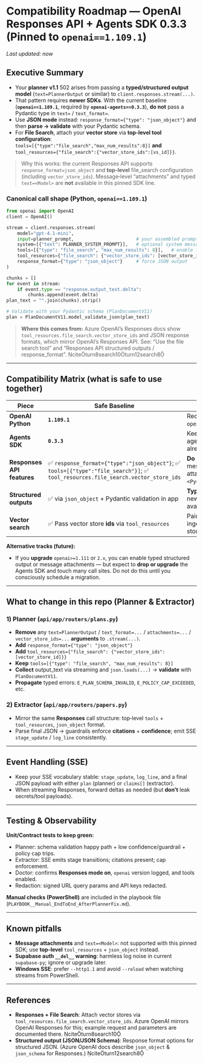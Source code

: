 # Compatibility Roadmap — OpenAI **Responses API** + **Agents SDK 0.3.3** (Pinned to `openai==1.109.1`)

_Last updated: now_

## Executive Summary

- Your **planner v1.1** 502 arises from passing a **typed/structured output model** (`text=PlannerOutput` or similar) to `client.responses.stream(...)`.  
- That pattern requires **newer SDKs**. With the current baseline (**`openai==1.109.1`**, required by **`openai‑agents==0.3.3`**), **do not** pass a Pydantic type in `text=` / `text_format=`.  
- Use **JSON mode** instead: `response_format={"type": "json_object"}` and then **parse → validate** with your Pydantic schema.  
- For **File Search**, attach your **vector store** via **top‑level tool configuration**:  
  `tools=[{"type":"file_search","max_num_results":8}]` **and** `tool_resources={"file_search":{"vector_store_ids":[vs_id]}}`.

> Why this works: the current Responses API supports `response_format=json_object` and **top‑level** file_search configuration (including `vector_store_ids`). Message‑level “attachments” and typed `text=<Model>` are **not** available in this pinned SDK line.

### Canonical call shape (Python, `openai==1.109.1`)

```py
from openai import OpenAI
client = OpenAI()

stream = client.responses.stream(
    model="gpt-4.1-mini",
    input=planner_prompt,                       # your assembled prompt string
    system=[{"text": PLANNER_SYSTEM_PROMPT}],   # optional system message for role
    tools=[{"type": "file_search", "max_num_results": 8}],   # enable file_search
    tool_resources={"file_search": {"vector_store_ids": [vector_store_id]}},
    response_format={"type": "json_object"}     # force JSON output
)

chunks = []
for event in stream:
    if event.type == "response.output_text.delta":
        chunks.append(event.delta)
plan_text = "".join(chunks).strip()

# Validate with your Pydantic schema (PlanDocumentV11)
plan = PlanDocumentV11.model_validate_json(plan_text)
```

> **Where this comes from:** Azure OpenAI’s Responses docs show `tool_resources.file_search.vector_store_ids` and JSON response formats, which mirror OpenAI’s Responses API. See: “Use the file search tool” and “Responses API structured outputs / response_format”. citeturn8search10turn12search8

---

## Compatibility Matrix (what is safe to use together)

| Piece | Safe Baseline | Notes |
|---|---|---|
| **OpenAI Python** | **`1.109.1`** | Required by `openai‑agents==0.3.3`. |
| **Agents SDK** | **`0.3.3`** | Keep if you want the agents helpers you already use. |
| **Responses API features** | ✅ `response_format={"type":"json_object"}`; ✅ `tools=[{"type":"file_search"}]`; ✅ `tool_resources.file_search.vector_store_ids` | **Do not** use message‑level attachments or `text=<PydanticModel>`. |
| **Structured outputs** | ✅ via `json_object` + Pydantic validation in app | **Typed `text=`** needs newer SDKs; not available here. |
| **Vector search** | ✅ Pass vector store **ids** via `tool_resources` | Pairs with your ingest-created vector store. |

**Alternative tracks (future):**  
- If you **upgrade** `openai>=1.111` or `2.x`, you can enable typed structured output or message attachments — but expect to **drop or upgrade** the Agents SDK and touch many call sites. Do not do this until you consciously schedule a migration.

---

## What to change in this repo (Planner & Extractor)

### 1) Planner (`api/app/routers/plans.py`)

- **Remove** any `text=PlannerOutput` / `text_format=...` / `attachments=...` / `vector_store_ids=...` **arguments** to `.stream(...)`.
- **Add** `response_format={"type": "json_object"}`
- **Add** `tool_resources={"file_search": {"vector_store_ids":[vector_store_id]}}`
- **Keep** `tools=[{"type": "file_search", "max_num_results": 8}]`
- **Collect** output_text via streaming and `json.loads(...)` → **validate** with `PlanDocumentV11`.
- **Propagate** typed errors: `E_PLAN_SCHEMA_INVALID`, `E_POLICY_CAP_EXCEEDED`, etc.

### 2) Extractor (`api/app/routers/papers.py`)

- Mirror the same **Responses** call structure: top‑level `tools` + `tool_resources`, `json_object` format.
- Parse final JSON → guardrails enforce **citations** + **confidence**; emit SSE `stage_update` / `log_line` consistently.

---

## Event Handling (SSE)

- Keep your SSE vocabulary stable: `stage_update`, `log_line`, and a final JSON payload with either `plan` (planner) or `claims[]` (extractor).
- When streaming Responses, forward deltas as needed (but **don’t** leak secrets/tool payloads).

---

## Testing & Observability

**Unit/Contract tests to keep green:**

- Planner: schema validation happy path + low confidence/guardrail + policy cap trips.
- Extractor: SSE emits stage transitions; citations present; cap enforcement.
- Doctor: confirms **Responses mode on**, `openai` version logged, and tools enabled.
- Redaction: signed URL query params and API keys redacted.

**Manual checks (PowerShell)** are included in the playbook file (`PLAYBOOK__Manual_EndToEnd_AfterPlannerFix.md`).

---

## Known pitfalls

- **Message attachments** and `text=<Model>`: not supported with this pinned SDK; use **top‑level** `tool_resources` + `json_object` instead.
- **Supabase auth `__del__` warning**: harmless log noise in current `supabase-py`; ignore or upgrade later.
- **Windows SSE**: prefer `--http1.1` and avoid `--reload` when watching streams from PowerShell.

---

## References

- **Responses + File Search**: Attach vector stores via `tool_resources.file_search.vector_store_ids`. Azure OpenAI mirrors OpenAI Responses for this; example request and parameters are documented there. citeturn8search10  
- **Structured output (JSON/JSON Schema)**: Response format options for structured JSON. (Azure OpenAI docs describe `json_object` & `json_schema` for Responses.) citeturn12search8
